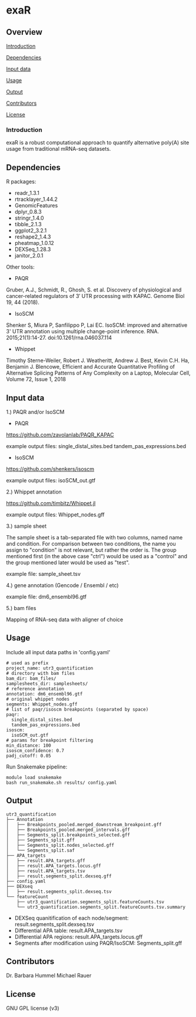 # exaR


## Overview

[Introduction](#Introduction)

[Dependencies](#dependencies)

[Input data](#installation)

[Usage](#usage)

[Output](#output)

[Contributors](#contributors)

[License](#License)


### Introduction

exaR is a robust computational approach to quantify alternative poly(A) site usage from traditional mRNA-seq datasets.


## Dependencies

R packages:

* readr_1.3.1
* rtracklayer_1.44.2
* GenomicFeatures
* dplyr_0.8.3
* stringr_1.4.0
* tibble_2.1.3
* ggplot2_3.2.1
* reshape2_1.4.3
* pheatmap_1.0.12
* DEXSeq_1.28.3
* janitor_2.0.1

Other tools:

* PAQR

Gruber, A.J., Schmidt, R., Ghosh, S. et al. Discovery of physiological and cancer-related regulators of 3′ UTR processing with KAPAC. Genome Biol 19, 44 (2018).

* IsoSCM

Shenker S, Miura P, Sanfilippo P, Lai EC. IsoSCM: improved and alternative 3' UTR annotation using multiple change-point inference. RNA. 2015;21(1):14-27. doi:10.1261/rna.046037.114


* Whippet

Timothy Sterne-Weiler, Robert J. Weatheritt, Andrew J. Best, Kevin C.H. Ha, Benjamin J. Blencowe, Efficient and Accurate Quantitative Profiling of Alternative Splicing Patterns of Any Complexity on a Laptop, Molecular Cell, Volume 72, Issue 1, 2018



## Input data

1.) PAQR and/or IsoSCM

* PAQR

https://github.com/zavolanlab/PAQR_KAPAC

example output files:
single_distal_sites.bed
tandem_pas_expressions.bed

* IsoSCM

https://github.com/shenkers/isoscm

example output files:
isoSCM_out.gtf




2.) Whippet annotation

https://github.com/timbitz/Whippet.jl

example output files:
Whippet_nodes.gff


3.) sample sheet

The sample sheet is a tab-separated file with two columns, named name and condition. For comparison between two conditions, the name you assign to "condition" is not relevant, but rather the order is. The group mentioned first (in the above case "ctrl") would be used as a "control" and the group mentioned later would be used as "test".

example file:
sample_sheet.tsv


4.) gene annotation (Gencode / Ensembl / etc)

example file:
dm6_ensembl96.gtf

5.) bam files

Mapping of RNA-seq data with aligner of choice


## Usage

Include all input data paths in 'config.yaml'

```
# used as prefix
project_name: utr3_quantification
# directory with bam files
bam_dir: bam_files/
samplesheets_dir: samplesheets/
# reference annotation
annotation: dm6_ensembl96.gtf
# original whippet nodes
segments: Whippet_nodes.gff
# list of paqr/isoscm breakpoints (separated by space)
paqr:
  single_distal_sites.bed
  tandem_pas_expressions.bed
isoscm:
  isoSCM_out.gtf
# params for breakpoint filtering
min_distance: 100
isoscm_confidence: 0.7
padj_cutoff: 0.05
```

Run Snakemake pipeline:

```
module load snakemake
bash run_snakemake.sh results/ config.yaml
```

## Output

```
utr3_quantification
├── Annotation
│   ├── Breakpoints_pooled.merged_downstream_breakpoint.gff
│   ├── Breakpoints_pooled.merged_intervals.gff
│   ├── Segments_split.breakpoints_selected.gff
│   ├── Segments_split.gff
│   ├── Segments_split.nodes_selected.gff
│   └── Segments_split.saf
├── APA_targets
│   ├── result.APA_targets.gff
│   ├── result.APA_targets.locus.gff
│   ├── result.APA_targets.tsv
│   ├── result.segments_split.dexseq.gff
├── config.yaml
├── DEXseq
│   ├── result.segments_split.dexseq.tsv
└── featureCount
    ├── utr3_quantification.segments_split.featureCounts.tsv
    └── utr3_quantification.segments_split.featureCounts.tsv.summary

```
+ DEXSeq quanitification of each node/segment: result.segments_split.dexseq.tsv
+ Differential APA table: result.APA_targets.tsv
+ Differential APA regions: result.APA_targets.locus.gff
+ Segments after modification using PAQR/IsoSCM: Segments_split.gff


## Contributors
Dr. Barbara Hummel
Michael Rauer


## License
GNU GPL license (v3)
